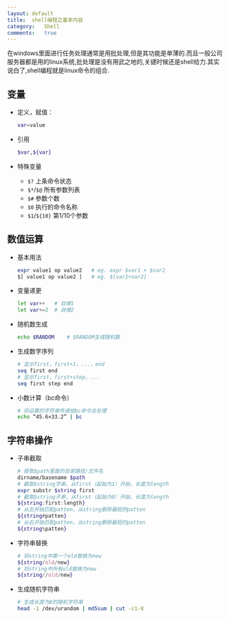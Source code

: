 ```yaml
---
layout:	default
title:	shell编程之基本内容
category:	Shell
comments:	true
---
```

在windows里面进行任务处理通常是用批处理,但是其功能是单薄的.而且一般公司服务器都是用的linux系统,批处理是没有用武之地的,关键时候还是shell给力.其实说白了,shell编程就是linux命令的组合.



 
## 变量
* 定义，赋值：
	
	```bash
	var=value
	```
* 引用
	
	```bash
	$var,${var}
	```
* 特殊变量
	* `$?`	上条命令状态
	* `$*`/`$@`	所有参数列表
	* `$#`	参数个数
	* `$0`	执行的命令名称
	* `$1`/`${10}`	第1/10个参数

## 数值运算
* 基本用法

	```bash
	expr value1 op value2	# eg. expr $var1 + $var2
	$[ value1 op value2 ]	# eg. $[var1+var2]
	```
* 变量递更

	```bash
	let var++	# 自增1
	let var+=2	# 自增2
	```
* 随机数生成

	```bash
	echo $RANDOM	# $RANDOM生成随机数
	```
* 生成数字序列

	```bash
	# 显示first，first+1，...，end
	seq first end
	# 显示first，first+step，...
	seq first step end
	```
* 小数计算（bc命令）

	```bash
	# 将运算的字符串传递给bc命令去处理
	echo “45.6×33.2” | bc
	```
	

## 字符串操作
* 子串截取

	```bash
	# 提取$path里面的目录路径/文件名
	dirname/basename $path
	# 截取$string字串，从first（起始为1）开始，长度为length
	expr substr $string first
	# 截取$string子串，从first（起始为0）开始，长度为length
	${string:first:length}
	# 从左开始匹配patten，从string删除最短的patten
	${string#patten}
	# 从右开始匹配patten，从string删除最短的patten
	${string%patten}
	```
* 字符串替换

	```bash
	# 将string中第一个old替换为new
	${string/old/new}
	# 将string中所有old替换为new
	${string//old/new}
	```
* 生成随机字符串
	
	```bash
	# 生成长度为8的随机字符串
	head -1 /dev/urandom | md5sum | cut -c1-8
	```

 
